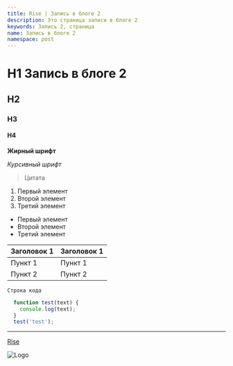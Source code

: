 ```yaml
---
title: Rise | Запись в блоге 2
description: Это страница записи в блоге 2
keywords: Запись 2, страница
name: Запись в блоге 2
namespace: post
---
```


# H1 Запись в блоге 2

## H2

### H3

#### H4

**Жирный шрифт**

_Курсивный шрифт_

> Цитата

1. Первый элемент
2. Второй элемент
3. Третий элемент

- Первый элемент
- Второй элемент
- Третий элемент

| Заголовок 1 | Заголовок 1 |
| ----------- | ----------- |
| Пункт 1     | Пункт 1     |
| Пункт 2     | Пункт 2     |

`Строка кода`

```js
  function test(text) {
    console.log(text);
  }
  test('test');
```

---

[Rise](https://wotkad.ru/rise/)

![Logo](/assets/images/logo.svg)